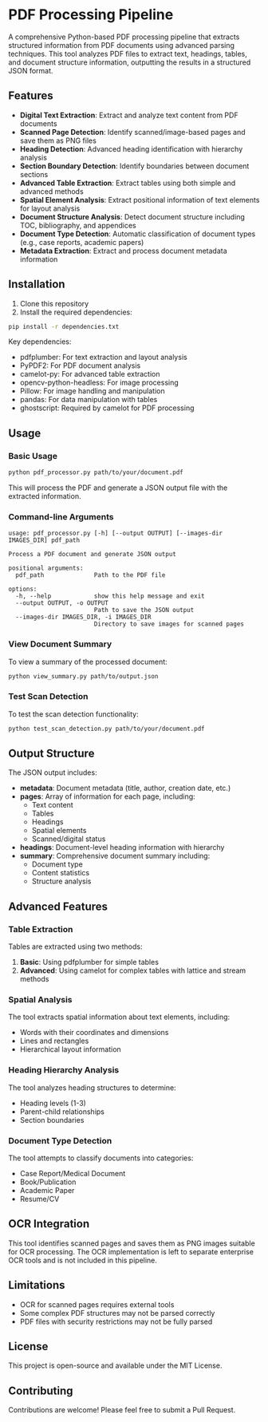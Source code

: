# PDF Processing Pipeline

A comprehensive Python-based PDF processing pipeline that extracts structured information from PDF documents using advanced parsing techniques. This tool analyzes PDF files to extract text, headings, tables, and document structure information, outputting the results in a structured JSON format.

## Features

- **Digital Text Extraction**: Extract and analyze text content from PDF documents
- **Scanned Page Detection**: Identify scanned/image-based pages and save them as PNG files
- **Heading Detection**: Advanced heading identification with hierarchy analysis
- **Section Boundary Detection**: Identify boundaries between document sections
- **Advanced Table Extraction**: Extract tables using both simple and advanced methods
- **Spatial Element Analysis**: Extract positional information of text elements for layout analysis
- **Document Structure Analysis**: Detect document structure including TOC, bibliography, and appendices
- **Document Type Detection**: Automatic classification of document types (e.g., case reports, academic papers)
- **Metadata Extraction**: Extract and process document metadata information

## Installation

1. Clone this repository
2. Install the required dependencies:

```bash
pip install -r dependencies.txt
```

Key dependencies:
- pdfplumber: For text extraction and layout analysis
- PyPDF2: For PDF document analysis
- camelot-py: For advanced table extraction
- opencv-python-headless: For image processing
- Pillow: For image handling and manipulation
- pandas: For data manipulation with tables
- ghostscript: Required by camelot for PDF processing

## Usage

### Basic Usage
```bash
python pdf_processor.py path/to/your/document.pdf
```

This will process the PDF and generate a JSON output file with the extracted information.

### Command-line Arguments
```
usage: pdf_processor.py [-h] [--output OUTPUT] [--images-dir IMAGES_DIR] pdf_path

Process a PDF document and generate JSON output

positional arguments:
  pdf_path              Path to the PDF file

options:
  -h, --help            show this help message and exit
  --output OUTPUT, -o OUTPUT
                        Path to save the JSON output
  --images-dir IMAGES_DIR, -i IMAGES_DIR
                        Directory to save images for scanned pages
```

### View Document Summary
To view a summary of the processed document:

```bash
python view_summary.py path/to/output.json
```

### Test Scan Detection
To test the scan detection functionality:

```bash
python test_scan_detection.py path/to/your/document.pdf
```

## Output Structure

The JSON output includes:

- **metadata**: Document metadata (title, author, creation date, etc.)
- **pages**: Array of information for each page, including:
  - Text content
  - Tables
  - Headings
  - Spatial elements
  - Scanned/digital status
- **headings**: Document-level heading information with hierarchy
- **summary**: Comprehensive document summary including:
  - Document type
  - Content statistics
  - Structure analysis

## Advanced Features

### Table Extraction
Tables are extracted using two methods:
1. **Basic**: Using pdfplumber for simple tables
2. **Advanced**: Using camelot for complex tables with lattice and stream methods

### Spatial Analysis
The tool extracts spatial information about text elements, including:
- Words with their coordinates and dimensions
- Lines and rectangles
- Hierarchical layout information

### Heading Hierarchy Analysis
The tool analyzes heading structures to determine:
- Heading levels (1-3)
- Parent-child relationships
- Section boundaries

### Document Type Detection
The tool attempts to classify documents into categories:
- Case Report/Medical Document
- Book/Publication
- Academic Paper
- Resume/CV

## OCR Integration

This tool identifies scanned pages and saves them as PNG images suitable for OCR processing. The OCR implementation is left to separate enterprise OCR tools and is not included in this pipeline.

## Limitations

- OCR for scanned pages requires external tools
- Some complex PDF structures may not be parsed correctly
- PDF files with security restrictions may not be fully parsed

## License

This project is open-source and available under the MIT License.

## Contributing

Contributions are welcome! Please feel free to submit a Pull Request.